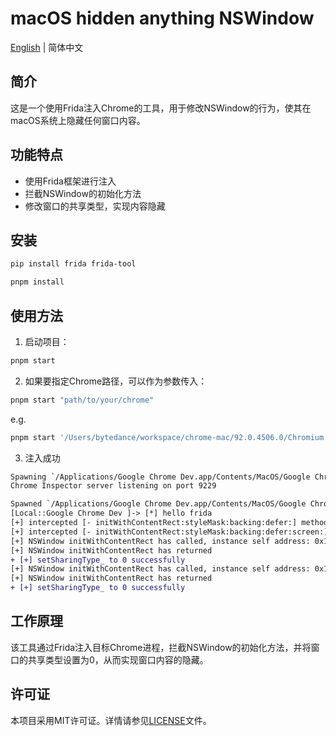 # macOS hidden anything NSWindow

[English](./README.md) | 简体中文

## 简介

这是一个使用Frida注入Chrome的工具，用于修改NSWindow的行为，使其在macOS系统上隐藏任何窗口内容。

## 功能特点

- 使用Frida框架进行注入
- 拦截NSWindow的初始化方法
- 修改窗口的共享类型，实现内容隐藏

## 安装

```bash
pip install frida frida-tool

pnpm install
```

## 使用方法

1. 启动项目：

```bash
pnpm start
```

2. 如果要指定Chrome路径，可以作为参数传入：

```bash
pnpm start "path/to/your/chrome"
```

e.g.

```bash
pnpm start '/Users/bytedance/workspace/chrome-mac/92.0.4506.0/Chromium.app/Contents/MacOS/Chromium'
```

3. 注入成功
```diff
Spawning `/Applications/Google Chrome Dev.app/Contents/MacOS/Google Chrome Dev`...
Chrome Inspector server listening on port 9229

Spawned `/Applications/Google Chrome Dev.app/Contents/MacOS/Google Chrome Dev`. Resuming main thread!
[Local::Google Chrome Dev ]-> [*] hello frida
[+] intercepted [- initWithContentRect:styleMask:backing:defer:] methods
[+] intercepted [- initWithContentRect:styleMask:backing:defer:screen:] methods
[+] NSWindow initWithContentRect has called, instance self address: 0x104016157c0
[+] NSWindow initWithContentRect has returned
+ [+] setSharingType_ to 0 successfully
[+] NSWindow initWithContentRect has called, instance self address: 0x10401ea6c00
[+] NSWindow initWithContentRect has returned
+ [+] setSharingType_ to 0 successfully
```

## 工作原理

该工具通过Frida注入目标Chrome进程，拦截NSWindow的初始化方法，并将窗口的共享类型设置为0，从而实现窗口内容的隐藏。

## 许可证

本项目采用MIT许可证。详情请参见[LICENSE](./LICENSE)文件。